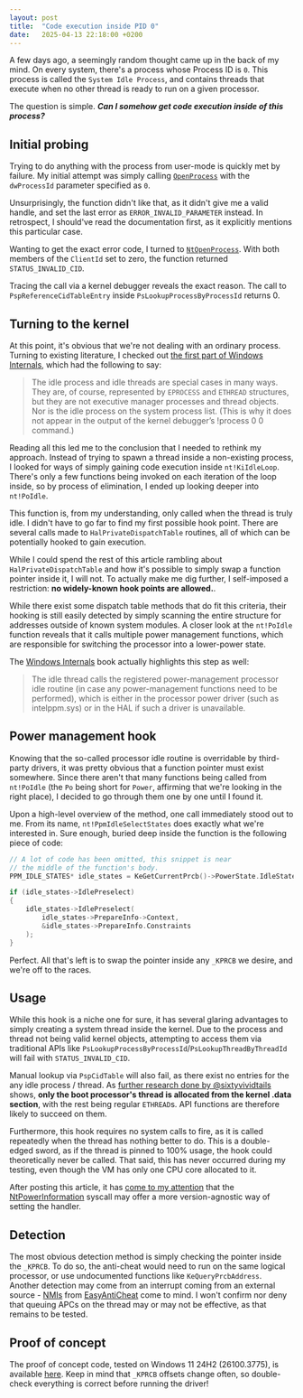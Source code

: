```yaml
---
layout: post
title:  "Code execution inside PID 0"
date:   2025-04-13 22:18:00 +0200
---
```


A few days ago, a seemingly random thought came up in the back of my mind. On every system, there's a process whose Process ID is ``0``. This process is called the ``System Idle Process``, and contains threads that execute when no other thread is ready to run on a given processor.

The question is simple. ***Can I somehow get code execution inside of this process?***

## Initial probing
Trying to do anything with the process from user-mode is quickly met by failure. My initial attempt was simply calling [``OpenProcess``](https://learn.microsoft.com/en-us/windows/win32/api/processthreadsapi/nf-processthreadsapi-openprocess) with the ``dwProcessId`` parameter specified as ``0``.

Unsurprisingly, the function didn't like that, as it didn't give me a valid handle, and set the last error as ``ERROR_INVALID_PARAMETER`` instead. In retrospect, I should've read the documentation first, as it explicitly mentions this particular case. 

Wanting to get the exact error code, I turned to [``NtOpenProcess``](https://learn.microsoft.com/en-us/windows-hardware/drivers/ddi/ntddk/nf-ntddk-ntopenprocess). With both members of the ``ClientId`` set to zero, the function returned ``STATUS_INVALID_CID``.  

Tracing the call via a kernel debugger reveals the exact reason. The call to ``PspReferenceCidTableEntry`` inside ``PsLookupProcessByProcessId`` returns 0.

## Turning to the kernel
At this point, it's obvious that we're not dealing with an ordinary process. Turning to existing literature, I checked out  [the first part of Windows Internals](https://a.co/d/68rZWih), which had the following to say:
> The idle process and idle threads are special cases in many ways. They are, of course, represented by ``EPROCESS`` and ``ETHREAD`` structures, but they are not executive manager processes and thread objects. Nor is the idle process on the system process list. 
> (This is why it does not appear in the output of the kernel debugger’s !process 0 0 command.) 

Reading all this led me to the conclusion that I needed to rethink my approach. Instead of trying to spawn a thread inside a non-existing process, I looked for ways of simply gaining code execution inside ``nt!KiIdleLoop``. There's only a few functions being invoked on each iteration of the loop inside, so by process of elimination, I ended up looking deeper into ``nt!PoIdle``. 

This function is, from my understanding, only called when the thread is truly idle. I didn't have to go far to find my first possible hook point. There are several calls made to ``HalPrivateDispatchTable`` routines, all of which can be potentially hooked to gain execution.

While I could spend the rest of this article rambling about ``HalPrivateDispatchTable`` and how it's possible to simply swap a function pointer inside it, I will not. To actually make me dig further, I self-imposed a restriction: **no widely-known hook points are allowed.**.

While there exist some dispatch table methods that do fit this criteria, their hooking is still easily detected by simply scanning the entire structure for addresses outside of known system modules. A closer look at the ``nt!PoIdle`` function reveals that it calls multiple power management functions, which are responsible for switching the processor into a lower-power state. 

The [Windows Internals](https://a.co/d/68rZWih) book actually highlights this step as well:
> The idle thread calls the registered power-management processor idle routine (in case any power-management functions need to be performed), which is either in the processor power driver (such as intelppm.sys) or in the HAL if such a driver is unavailable.

## Power management hook
Knowing that the so-called processor idle routine is overridable by third-party drivers, it was pretty obvious that a function pointer must exist somewhere. Since there aren't that many functions being called from ``nt!PoIdle`` (the ``Po`` being short for ``Power``, affirming that we're looking in the right place), I decided to go through them one by one until I found it.

Upon a high-level overview of the method, one call immediately stood out to me. From its name, ``nt!PpmIdleSelectStates`` does exactly what we're interested in. Sure enough, buried deep inside the function is the following piece of code:
```cpp
// A lot of code has been omitted, this snippet is near
// the middle of the function's body.
PPM_IDLE_STATES* idle_states = KeGetCurrentPrcb()->PowerState.IdleStates;

if (idle_states->IdlePreselect)
{
    idle_states->IdlePreselect(
        idle_states->PrepareInfo->Context, 
        &idle_states->PrepareInfo.Constraints
    );
}
```
Perfect. All that's left is to swap the pointer inside any ``_KPRCB`` we desire, and we're off to the races. 

## Usage
While this hook is a niche one for sure, it has several glaring advantages to simply creating a system thread inside the kernel. Due to the process and thread not being valid kernel objects, attempting to access them via traditional APIs like ``PsLookupProcessByProcessId``/``PsLookupThreadByThreadId`` will fail with ``STATUS_INVALID_CID``. 

Manual lookup via ``PspCidTable`` will also fail, as there exist no entries for the any idle process / thread. As [further research done by @sixtyvividtails](https://x.com/sixtyvividtails/status/1911660271233270035) shows, **only the boot processor's thread is allocated from the kernel .data section**, with the rest being regular ``ETHREAD``s. API functions are therefore likely to succeed on them. 

Furthermore, this hook requires no system calls to fire, as it is called repeatedly when the thread has nothing better to do. This is a double-edged sword, as if the thread is pinned to 100% usage, the hook could theoretically never be called. That said, this has never occurred during my testing, even though the VM has only one CPU core allocated to it. 

After posting this article, it has [come to my attention](https://x.com/sixtyvividtails/status/1911550751643402635) that the [NtPowerInformation](https://learn.microsoft.com/en-us/windows-hardware/drivers/ddi/wdm/nf-wdm-ntpowerinformation) syscall may offer a more version-agnostic way of setting the handler. 

## Detection

The most obvious detection method is simply checking the pointer inside the ``_KPRCB``. To do so, the anti-cheat would need to run on the same logical processor, or use undocumented functions like ``KeQueryPrcbAddress``. Another detection may come from an interrupt coming from an external source - [NMIs](https://en.wikipedia.org/wiki/Non-maskable_interrupt) from [EasyAntiCheat](https://easy.ac/en-US) come to mind. I won't confirm nor deny that queuing APCs on the thread may or may not be effective, as that remains to be tested.

## Proof of concept
The proof of concept code, tested on Windows 11 24H2 (26100.3775), is available [here](https://github.com/Archie-osu/PowerHook). Keep in mind that ``_KPRCB`` offsets change often, so double-check everything is correct before running the driver!

